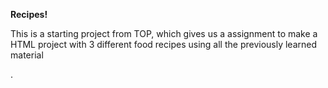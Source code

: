 <strong>Recipes!</strong>
<p>This is a starting project from TOP, which gives us a assignment to make a HTML project with 3 different food recipes using all the previously learned material</p>.
